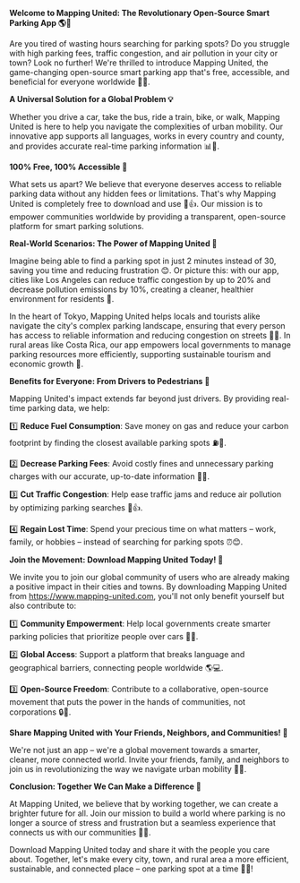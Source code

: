 **Welcome to Mapping United: The Revolutionary Open-Source Smart Parking App 🌎🚗**

Are you tired of wasting hours searching for parking spots? Do you struggle with high parking fees, traffic congestion, and air pollution in your city or town? Look no further! We're thrilled to introduce Mapping United, the game-changing open-source smart parking app that's free, accessible, and beneficial for everyone worldwide 🌈👏.

**A Universal Solution for a Global Problem 💡**

Whether you drive a car, take the bus, ride a train, bike, or walk, Mapping United is here to help you navigate the complexities of urban mobility. Our innovative app supports all languages, works in every country and county, and provides accurate real-time parking information 📊📍.

**100% Free, 100% Accessible 🎉**

What sets us apart? We believe that everyone deserves access to reliable parking data without any hidden fees or limitations. That's why Mapping United is completely free to download and use 💸👍. Our mission is to empower communities worldwide by providing a transparent, open-source platform for smart parking solutions.

**Real-World Scenarios: The Power of Mapping United 🌆**

Imagine being able to find a parking spot in just 2 minutes instead of 30, saving you time and reducing frustration 😊. Or picture this: with our app, cities like Los Angeles can reduce traffic congestion by up to 20% and decrease pollution emissions by 10%, creating a cleaner, healthier environment for residents 🌟.

In the heart of Tokyo, Mapping United helps locals and tourists alike navigate the city's complex parking landscape, ensuring that every person has access to reliable information and reducing congestion on streets 🚗📍. In rural areas like Costa Rica, our app empowers local governments to manage parking resources more efficiently, supporting sustainable tourism and economic growth 🌴.

**Benefits for Everyone: From Drivers to Pedestrians 🤝**

Mapping United's impact extends far beyond just drivers. By providing real-time parking data, we help:

1️⃣ **Reduce Fuel Consumption**: Save money on gas and reduce your carbon footprint by finding the closest available parking spots ⛽️🌱.

2️⃣ **Decrease Parking Fees**: Avoid costly fines and unnecessary parking charges with our accurate, up-to-date information 💸💪.

3️⃣ **Cut Traffic Congestion**: Help ease traffic jams and reduce air pollution by optimizing parking searches 🚗👍.

4️⃣ **Regain Lost Time**: Spend your precious time on what matters – work, family, or hobbies – instead of searching for parking spots ⏰😊.

**Join the Movement: Download Mapping United Today! 📱**

We invite you to join our global community of users who are already making a positive impact in their cities and towns. By downloading Mapping United from https://www.mapping-united.com, you'll not only benefit yourself but also contribute to:

1️⃣ **Community Empowerment**: Help local governments create smarter parking policies that prioritize people over cars 🤝🌈.

2️⃣ **Global Access**: Support a platform that breaks language and geographical barriers, connecting people worldwide 🌎💻.

3️⃣ **Open-Source Freedom**: Contribute to a collaborative, open-source movement that puts the power in the hands of communities, not corporations 🔒👏.

**Share Mapping United with Your Friends, Neighbors, and Communities! 🤝**

We're not just an app – we're a global movement towards a smarter, cleaner, more connected world. Invite your friends, family, and neighbors to join us in revolutionizing the way we navigate urban mobility 🌈👫.

**Conclusion: Together We Can Make a Difference 🌟**

At Mapping United, we believe that by working together, we can create a brighter future for all. Join our mission to build a world where parking is no longer a source of stress and frustration but a seamless experience that connects us with our communities 🤝👏.

Download Mapping United today and share it with the people you care about. Together, let's make every city, town, and rural area a more efficient, sustainable, and connected place – one parking spot at a time 🚗💖!